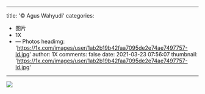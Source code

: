 
---
title: '© Agus Wahyudi'
categories: 
 - 图片
 - 1X
 - — Photos
headimg: 'https://1x.com/images/user/1ab2b19b42faa7095de2e74ae7497757-ld.jpg'
author: 1X
comments: false
date: 2021-03-23 07:56:07
thumbnail: 'https://1x.com/images/user/1ab2b19b42faa7095de2e74ae7497757-ld.jpg'
---

<div>   
<img src="https://1x.com/images/user/1ab2b19b42faa7095de2e74ae7497757-ld.jpg" referrerpolicy="no-referrer">  
</div>
            